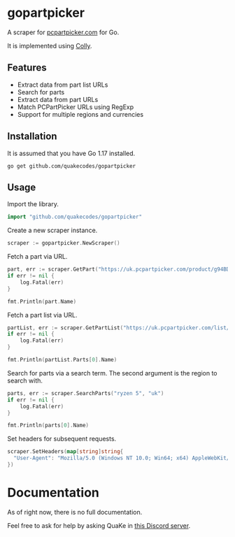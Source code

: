 # gopartpicker

A scraper for [pcpartpicker.com](https://pcpartpicker.com) for Go.

It is implemented using [Colly](https://github.com/gocolly/colly).

## Features

- Extract data from part list URLs
- Search for parts
- Extract data from part URLs
- Match PCPartPicker URLs using RegExp
- Support for multiple regions and currencies

## Installation

It is assumed that you have Go 1.17 installed.

```
go get github.com/quakecodes/gopartpicker
```

## Usage

Import the library.

```go
import "github.com/quakecodes/gopartpicker"
```

Create a new scraper instance.

```go
scraper := gopartpicker.NewScraper()
```

Fetch a part via URL.

```go
part, err := scraper.GetPart("https://uk.pcpartpicker.com/product/g94BD3/amd-ryzen-5-5600x-37-ghz-6-core-processor-100-100000065box")
if err != nil {
    log.Fatal(err)
}

fmt.Println(part.Name)
```

Fetch a part list via URL.

```go
partList, err := scraper.GetPartList("https://uk.pcpartpicker.com/list/LNqWbh")
if err != nil {
    log.Fatal(err)
}

fmt.Println(partList.Parts[0].Name)
```

Search for parts via a search term. The second argument is the region to search with.

```go
parts, err := scraper.SearchParts("ryzen 5", "uk")
if err != nil {
    log.Fatal(err)
}

fmt.Println(parts[0].Name)
```

Set headers for subsequent requests.

```go
scraper.SetHeaders(map[string]string{
  "User-Agent": "Mozilla/5.0 (Windows NT 10.0; Win64; x64) AppleWebKit/537.36 (KHTML, like Gecko) Chrome/94.0.4606.71 Safari/537.36",
})
```

# Documentation

As of right now, there is no full documentation.

Feel free to ask for help by asking QuaKe in [this Discord server](https://discord.com/invite/WM9pHp8).